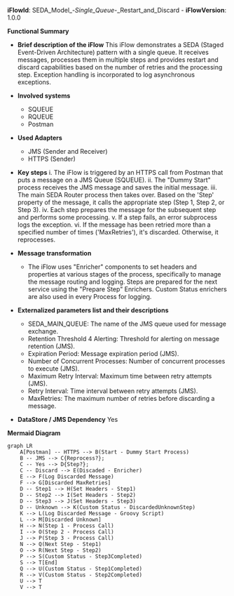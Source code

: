 **iFlowId**: SEDA_Model_-_Single_Queue_-_Restart_and_Discard - **iFlowVersion**: 1.0.0

**Functional Summary**

- **Brief description of the iFlow**
This iFlow demonstrates a SEDA (Staged Event-Driven Architecture) pattern with a single queue. It receives messages, processes them in multiple steps and provides restart and discard capabilities based on the number of retries and the processing step. Exception handling is incorporated to log asynchronous exceptions.

- **Involved systems**
    - SQUEUE
    - RQUEUE
    - Postman

- **Used Adapters**
    - JMS (Sender and Receiver)
    - HTTPS (Sender)

- **Key steps**
    i. The iFlow is triggered by an HTTPS call from Postman that puts a message on a JMS Queue (SQUEUE).
    ii. The "Dummy Start" process receives the JMS message and saves the initial message.
    iii. The main SEDA Router process then takes over. Based on the 'Step' property of the message, it calls the appropriate step (Step 1, Step 2, or Step 3).
    iv. Each step prepares the message for the subsequent step and performs some processing.
    v. If a step fails, an error subprocess logs the exception.
    vi. If the message has been retried more than a specified number of times ('MaxRetries'), it's discarded. Otherwise, it reprocesses.

- **Message transformation**
    - The iFlow uses "Enricher" components to set headers and properties at various stages of the process, specifically to manage the message routing and logging. Steps are prepared for the next service using the "Prepare Step" Enrichers. Custom Status enrichers are also used in every Process for logging.

- **Externalized parameters list and their descriptions**
    - SEDA_MAIN_QUEUE: The name of the JMS queue used for message exchange.
    - Retention Threshold 4 Alerting: Threshold for alerting on message retention (JMS).
    - Expiration Period: Message expiration period (JMS).
    - Number of Concurrent Processes: Number of concurrent processes to execute (JMS).
    - Maximum Retry Interval: Maximum time between retry attempts (JMS).
    - Retry Interval: Time interval between retry attempts (JMS).
    - MaxRetries: The maximum number of retries before discarding a message.

- **DataStore / JMS Dependency**
Yes

**Mermaid Diagram**

```mermaid
graph LR
    A[Postman] -- HTTPS --> B(Start - Dummy Start Process)
    B -- JMS --> C{Reprocess?};
    C -- Yes --> D{Step?};
    C -- Discard --> E(Discaded - Enricher)
    E --> F(Log Discarded Message)
    F --> G[Discarded MaxRetries]
    D -- Step1 --> H(Set Headers - Step1)
    D -- Step2 --> I(Set Headers - Step2)
    D -- Step3 --> J(Set Headers - Step3)
    D -- Unknown --> K(Custom Status - DiscardedUnknownStep)
    K --> L(Log Discarded Message - Groovy Script)
    L --> M[Discarded Unknown]
    H --> N(Step 1 - Process Call)
    I --> O(Step 2 - Process Call)
    J --> P(Step 3 - Process Call)
    N --> Q(Next Step - Step1)
    O --> R(Next Step - Step2)
    P --> S(Custom Status - Step3Completed)
    S --> T[End]
    Q --> U(Custom Status - Step1Completed)
    R --> V(Custom Status - Step2Completed)
    U --> T
    V --> T
```
